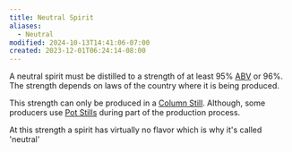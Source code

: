```yaml
---
title: Neutral Spirit
aliases:
  - Neutral
modified: 2024-10-13T14:41:06-07:00
created: 2023-12-01T06:24:14-08:00
---
```


A neutral spirit must be distilled to a strength of at least 95% [ABV](Areas/bartending/ABV.md) or 96%.
The strength depends on laws of the country where it is being produced.

This strength can only be produced in a [Column Still](Areas/bartending/Spirits/Column%20Stills.md).
Although, some producers use [Pot Stills](Areas/bartending/Spirits/Pot%20Stills.md) during part of the production process.

At this strength a spirit has virtually no flavor which is why it's called 'neutral'